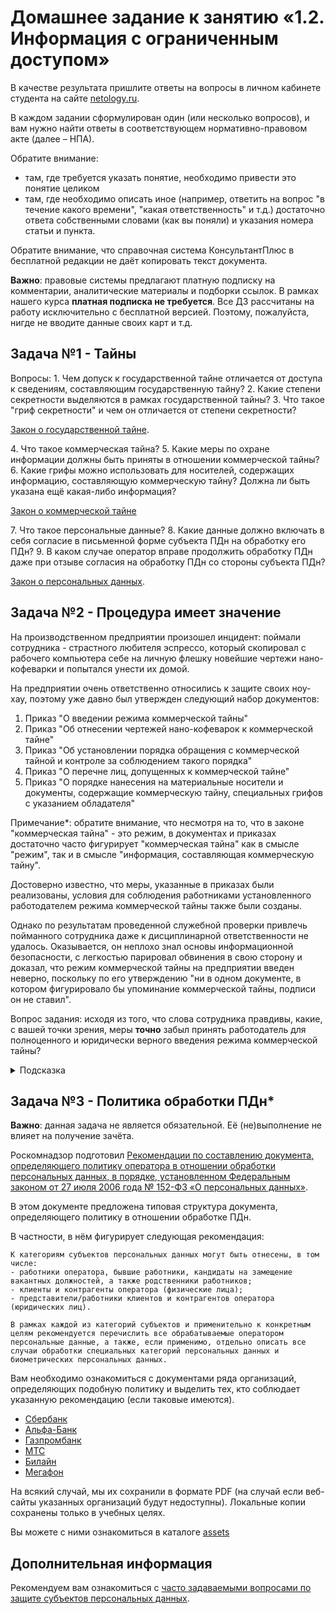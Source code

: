 # Домашнее задание к занятию «1.2. Информация с ограниченным доступом»

В качестве результата пришлите ответы на вопросы в личном кабинете студента на сайте [netology.ru](httpss://netology.ru).

В каждом задании сформулирован один (или несколько вопросов), и вам нужно найти ответы в соответствующем нормативно-правовом акте (далее – НПА).

Обратите внимание:
* там, где требуется указать понятие, необходимо привести это понятие целиком 
* там, где необходимо описать иное (например, ответить на вопрос "в течение какого времени", "какая ответственность" и т.д.) достаточно ответа собственными словами (как вы поняли) и указания номера статьи и пункта.

Обратите внимание, что справочная система КонсультантПлюс в бесплатной редакции не даёт копировать текст документа.

**Важно**: правовые системы предлагают платную подписку на комментарии, аналитические материалы и подборки ссылок. В рамках нашего курса **платная подписка не требуется**. Все ДЗ рассчитаны на работу исключительно с бесплатной версией. Поэтому, пожалуйста, нигде не вводите данные своих карт и т.д.

## Задача №1 - Тайны

Вопросы:
1\. Чем допуск к государственной тайне отличается от доступа к сведениям, составляющим государственную тайну?
2\. Какие степени секретности выделяются в рамках государственной тайны?
3\. Что такое "гриф секретности" и чем он отличается от степени секретности?

[Закон о государственной тайне](http://base.garant.ru/10102673/).

4\. Что такое коммерческая тайна?
5\. Какие меры по охране информации должны быть приняты в отношении коммерческой тайны?
6\. Какие грифы можно использовать для носителей, содержащих информацию, составляющую коммерческую тайну? Должна ли быть указана ещё какая-либо информация?

[Закон о коммерческой тайне](http://base.garant.ru/12136454/)

7\. Что такое персональные данные?
8\. Какие данные должно включать в себя согласие в письменной форме субъекта ПДн на обработку его ПДн?
9\. В каком случае оператор вправе продолжить обработку ПДн даже при отзыве согласия на обработку ПДн со стороны субъекта ПДн?

[Закон о персональных данных](https://base.garant.ru/12148567/).

## Задача №2 - Процедура имеет значение

На производственном предприятии произошел инцидент: поймали сотрудника - страстного любителя эспрессо, который скопировал с рабочего компьютера себе на личную флешку новейшие чертежи нано-кофеварки и попытался унести их домой. 

На предприятии очень ответственно относились к защите своих ноу-хау, поэтому уже давно был утвержден следующий набор документов:
1. Приказ "О введении режима коммерческой тайны"
1. Приказ "Об отнесении чертежей нано-кофеварок к коммерческой тайне"
1. Приказ "Об установлении порядка обращения с коммерческой тайной и контроле за соблюдением такого порядка"
1. Приказ "О перечне лиц, допущенных к коммерческой тайне"
1. Приказ "О порядке нанесения на материальные носители и документы, содержащие коммерческую тайну, специальных грифов с указанием обладателя"

Примечание*: обратите внимание, что несмотря на то, что в законе "коммерческая тайна" - это режим, в документах и приказах достаточно часто фигурирует "коммерческая тайна" как в смысле "режим", так и в смысле "информация, составляющая коммерческую тайну".

Достоверно известно, что меры, указанные в приказах были реализованы, условия для соблюдения работниками установленного работодателем режима коммерческой тайны также были созданы.

Однако по результатам проведенной служебной проверки привлечь пойманного сотрудника даже к дисциплинарной ответственности не удалось. Оказывается, он неплохо знал основы информационной безопасности, с легкостью парировал обвинения в свою сторону и доказал, что режим коммерческой тайны на предприятии введен неверно, поскольку по его утверждению "ни в одном документе, в котором фигурировало бы упоминание коммерческой тайны, подписи он не ставил".

Вопрос задания: исходя из того, что слова сотрудника правдивы, какие, с вашей точки зрения, меры **точно** забыл принять работодатель для полноценного и юридически верного введения режима коммерческой тайны?

<details>
<summary>Подсказка</summary>

Речь идёт о 3 (трёх) мерах.
</details>

## Задача №3 - Политика обработки ПДн*

**Важно**: данная задача не является обязательной. Её (не)выполнение не влияет на получение зачёта.

Роскомнадзор подготовил [Рекомендации по составлению документа, определяющего политику оператора в отношении обработки персональных данных, в порядке, установленном Федеральным законом от 27 июля 2006 года № 152-ФЗ «О персональных данных»](https://rkn.gov.ru/personal-data/p908/).

В этом документе предложена типовая структура документа, определяющего политику в отношении обработке ПДн. 

В частности, в нём фигурирует следующая рекомендация: 
```
К категориям субъектов персональных данных могут быть отнесены, в том числе:
- работники оператора, бывшие работники, кандидаты на замещение вакантных должностей, а также родственники работников;
- клиенты и контрагенты оператора (физические лица);
- представители/работники клиентов и контрагентов оператора (юридических лиц).
    
В рамках каждой из категорий субъектов и применительно к конкретным целям рекомендуется перечислить все обрабатываемые оператором персональные данные, а также, если применимо, отдельно описать все случаи обработки специальных категорий персональных данных и биометрических персональных данных.
```

Вам необходимо ознакомиться с документами ряда организаций, определяющих подобную политику и выделить тех, кто соблюдает указанную рекомендацию (если таковые имеются).
* [Сбербанк](https://www.sberbank.ru/ru/pol_pd)
* [Альфа-Банк](https://alfabank.ru/about/personal_politics/)
* [Газпромбанк](https://www.gazprombank.ru/security/#basic-2955731)
* [МТС](https://moskva.mts.ru/about/investoram-i-akcioneram/korporativnoe-upravlenie/dokumenti-pao-mts)
* [Билайн](https://moskva.beeline.ru/about/about-beeline/disclosure/documents/)
* [Мегафон](https://moscow.megafon.ru/help/info/blanks_docs/obrabotka_pers_dan/)

На всякий случай, мы их сохранили в формате PDF (на случай если веб-сайты указанных организаций будут недоступны). Локальные копии сохранены только в учебных целях.

Вы можете с ними ознакомиться в каталоге [assets](assets)

## Дополнительная информация

Рекомендуем вам ознакомиться с [часто задаваемыми вопросами по защите субъектов персональных данных](https://rkn.gov.ru/treatments/p459/p468/).
